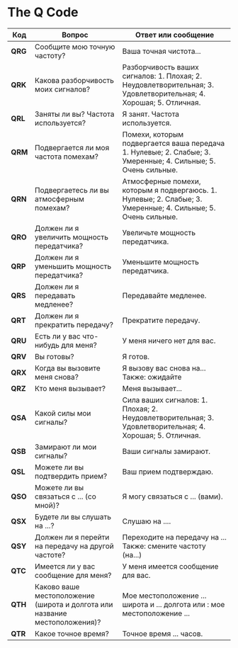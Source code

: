 # The Q Code

| Код    | Вопрос                                                                   | Ответ или сообщение                                                                                                    |
| ------- | -------------------------------------------------------------------------- | -------------------------------------------------------------------------------------------------------------------- |
| **QRG** | Сообщите мою точную частоту?                                               | Ваша точная чистота...                                                                                            |
| **QRK** | Какова разборчивость моих сигналов?                                     | Разборчивость ваших сигналов: 1. Плохая; 2. Неудовлетворительная; 3. Удовлетворительная; 4. Хорошая; 5. Отличная.                |
| **QRL** | Заняты ли вы? Частота используется?                                     | Я занят. Частота используется.                                                                                  |
| **QRM** | Подвергается ли моя частота помехам?                                                   | Помехи, которым подвергается ваша передача 1. Нулевые; 2. Слабые; 3. Умеренные; 4. Сильные; 5. Очень сильные. |
| **QRN** | Подвергаетесь ли вы атмосферным помехам?                                          | Атмосферные помехи, которым я подвергаюсь. 1. Нулевые; 2. Слабые; 3. Умеренные; 4. Сильные; 5. Очень сильные.             |
| **QRO** | Должен ли я увеличить мощность передатчика?                                                   | Увеличьте мощность передатчика.                                                                                                 |
| **QRP** | Должен ли я уменьшить мощность передатчика?                                               | Уменьшите мощность передатчика.                                                                                                 |
| **QRS** | Должен ли я передавать медленее?                                        | Передавайте медленее.                                                                                         |
| **QRT** | Должен ли я прекратить передачу?                                             | Прекратите передачу.                                                                                              |
| **QRU** | Есть ли у вас что-нибудь для меня?                                               | У меня ничего нет для вас.                                                                                              |
| **QRV** | Вы готовы?                                                             | Я готов.                                                                                                          |
| **QRX** | Когда вы вызовите меня снова?                                                | Я вызову вас снова на... Также: ожидайте                                                                       |
| **QRZ** | Кто меня вызывает?                                                        | Меня вызывает...                                                                                                 |
| **QSA** | Какой силы мои сигналы?                                        | Сила ваших сигналов: 1. Плохая; 2. Неудовлетворительная; 3. Удовлетворительная; 4. Хорошая; 5. Отличная.                   |
| **QSB** | Замирают ли мои сигналы?                                                       | Ваши сигналы замирают.                                                                                               |
| **QSL** | Можете ли вы подтвердить прием?                                                 | Ваш прием подтверждаю.                                                                                                 |
| **QSO** | Можете ли вы связаться с ... (со мной)?                                         | Я могу связаться с ... (вами).                                                                                    |
| **QSX** | Будете ли вы слушать на ...?                                                      | Слушаю на ....                                                                                                        |
| **QSY** | Должен ли я перейти на передачу на другой частоте?                           | Переходите на передачу на ... Также: смените частоту (на...)                                                              |
| **QTC** | Имеется ли у вас сообщение для меня?                                              | У меня имеется сообщение для вас.                                                                                            |
| **QTH** | Каково ваше местоположение (широта и долгота или название местоположения)? | Мое местоположение ... широта и ... долгота или : мое местоположение ...                                               |
| **QTR** | Какое точное время?                                                    | Точное время ... часов.                                                                                                 |
